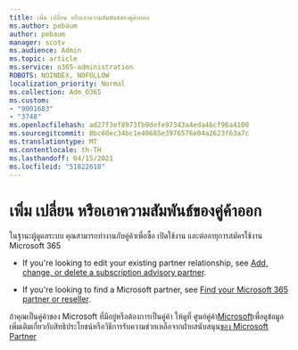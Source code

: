 ```yaml
---
title: เพิ่ม เปลี่ยน หรือเอาความสัมพันธ์ของคู่ค้าออก
ms.author: pebaum
author: pebaum
manager: scotv
ms.audience: Admin
ms.topic: article
ms.service: o365-administration
ROBOTS: NOINDEX, NOFOLLOW
localization_priority: Normal
ms.collection: Adm_O365
ms.custom:
- "9001683"
- "3748"
ms.openlocfilehash: ad27f3ef8973fb9defe97343a4eda46cf96a4100
ms.sourcegitcommit: 8bc60ec34bc1e40685e3976576e04a2623f63a7c
ms.translationtype: MT
ms.contentlocale: th-TH
ms.lasthandoff: 04/15/2021
ms.locfileid: "51822618"
---
```

# <a name="add-change-or-remove-a-partner-relationship"></a>เพิ่ม เปลี่ยน หรือเอาความสัมพันธ์ของคู่ค้าออก

ในฐานะผู้ดูแลระบบ คุณสามารถทํางานกับคู่ค้าเพื่อซื้อ เปิดใช้งาน และต่ออายุการสมัครใช้งาน Microsoft 365 

- If you're looking to edit your existing partner relationship, see [Add, change, or delete a subscription advisory partner](https://docs.microsoft.com/microsoft-365/admin/misc/add-partner?view=o365-worldwide).

- If you're looking to find a Microsoft partner, see [Find your Microsoft 365 partner or reseller](https://docs.microsoft.com/microsoft-365/admin/manage/find-your-partner-or-reseller?view=o365-worldwide).

ถ้าคุณเป็นคู่ค้าของ Microsoft ที่มีอยู่หรือต้องการเป็นคู่ค้า ให้ดูที่ ศูนย์คู่ค้า[Microsoft](https://support.microsoft.com/help/4499930/partner-center-overview)เพื่อดูข้อมูลเพิ่มเติมเกี่ยวกับสิทธิประโยชน์หรือวิธีการรับความช่วยเหลือจากฝ่ายสนับสนุน[ของ Microsoft Partner](https://aka.ms/partnersupport)
